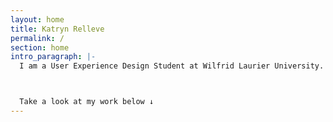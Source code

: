 ```yaml
---
layout: home
title: Katryn Relleve
permalink: /
section: home
intro_paragraph: |-
  I am a User Experience Design Student at Wilfrid Laurier University. 



  Take a look at my work below ↓
---
```


